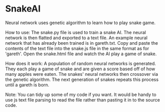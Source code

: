 # SnakeAI
Neural network uses genetic algorithm to learn how to play snake game.

How to use:
The snake.py file is used to train a snake AI. 
The neural network is then flatted and exported to a text file. 
An example neural network that has already been trained is in gareth.txt.
Copy and paste the contents of the text file into the snake.js file in the same format as for 'gareth'.
Open the snake.html file and watch the AI play a game of snake.

How does it work:
A population of random neural networks is generated.
They each play a game of snake and are given a score based off of how many apples were eaten.
The snakes' neural networks then crossover via the genetic algorithm.
The next generation of snakes repeats this process until a gareth is born.

Note:
You can tidy up some of my code if you want.
It would be handy to use js text file parsing to read the file rather than pasting it in to the source code.
